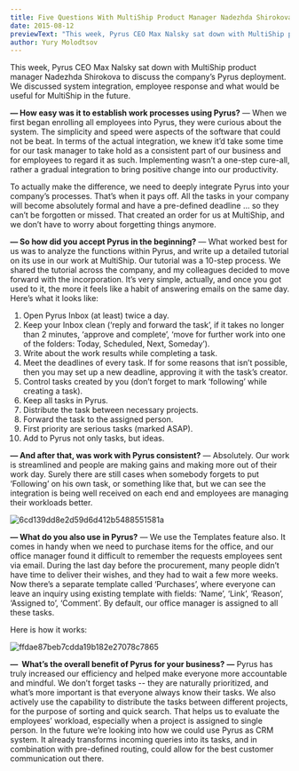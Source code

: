 ```yaml
---
title: Five Questions With MultiShip Product Manager Nadezhda Shirokova
date: 2015-08-12
previewText: "This week, Pyrus CEO Max Nalsky sat down with MultiShip product manager Nadezhda Shirokova to discuss the company’s Pyrus deployment. We discussed system integration, employee response and what would be useful for MultiShip in the future."
author: Yury Molodtsov
---
```

This week, Pyrus CEO Max Nalsky sat down with MultiShip product manager Nadezhda Shirokova to discuss the company’s Pyrus deployment. We discussed system integration, employee response and what would be useful for MultiShip in the future.

**— How easy was it to establish work processes using Pyrus?** — When we first began enrolling all employees into Pyrus, they were curious about the system. The simplicity and speed were aspects of the software that could not be beat. In terms of the actual integration, we knew it’d take some time for our task manager to take hold as a consistent part of our business and for employees to regard it as such. Implementing wasn’t a one-step cure-all, rather a gradual integration to bring positive change into our productivity.  

To actually make the difference, we need to deeply integrate Pyrus into your company’s processes. That’s when it pays off. All the tasks in your company will become absolutely formal and have a pre-defined deadline … so they can’t be forgotten or missed. That created an order for us at MultiShip, and we don’t have to worry about forgetting things anymore.

**— So how did you accept Pyrus in the beginning?** — What worked best for us was to analyze the functions within Pyrus, and write up a detailed tutorial on its use in our work at MultiShip. Our tutorial was a 10-step process. We shared the tutorial across the company, and my colleagues decided to move forward with the incorporation. It’s very simple, actually, and once you got used to it, the more it feels like a habit of answering emails on the same day. Here’s what it looks like:

1. Open Pyrus Inbox (at least) twice a day.
2. Keep your Inbox clean (‘reply and forward the task’, if it takes no longer than 2 minutes, ‘approve and complete’, ‘move for further work into one of the folders: Today, Scheduled, Next, Someday’).
3. Write about the work results while completing a task.
4. Meet the deadlines of every task. If for some reasons that isn’t possible, then you may set up a new deadline, approving it with the task’s creator.
5. Control tasks created by you (don’t forget to mark ‘following’ while creating a task).
6. Keep all tasks in Pyrus.
7. Distribute the task between necessary projects.
8. Forward the task to the assigned person.
9. First priority are serious tasks (marked ASAP).
10. Add to Pyrus not only tasks, but ideas.

**— And after that, was work with Pyrus consistent?** — Absolutely. Our work is streamlined and people are making gains and making more out of their work day. Surely there are still cases when somebody forgets to put ‘Following’ on his own task, or something like that, but we can see the integration is being well received on each end and employees are managing their workloads better.

![6cd139dd8e2d59d6d412b5488551581a](6cd139dd8e2d59d6d412b5488551581a.webp)

**— What do you also use in Pyrus?** — We use the Templates feature also. It comes in handy when we need to purchase items for the office, and our office manager found it difficult to remember the requests employees sent via email. During the last day before the procurement, many people didn’t have time to deliver their wishes, and they had to wait a few more weeks. Now there’s a separate template called ‘Purchases’, where everyone can leave an inquiry using existing template with fields: ‘Name’, ‘Link’, ‘Reason’, ‘Assigned to’, ‘Comment’. By default, our office manager is assigned to all these tasks.

Here is how it works:

![ffdae87beb7cdda19b182e27078c7865](ffdae87beb7cdda19b182e27078c7865.webp)

**—  What’s the overall benefit of Pyrus for your business?** **—** Pyrus has truly increased our efficiency and helped make everyone more accountable and mindful. We don’t forget tasks -- they are naturally prioritized, and what’s more important is that everyone always know their tasks. We also actively use the capability to distribute the tasks between different projects, for the purpose of sorting and quick search. That helps us to evaluate the employees’ workload, especially when a project is assigned to single person. In the future we’re looking into how we could use Pyrus as CRM system. It already transforms incoming queries into its tasks, and in combination with pre-defined routing, could allow for the best customer communication out there.